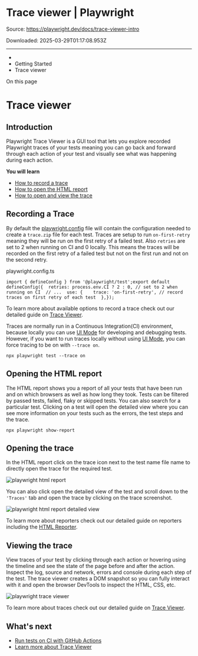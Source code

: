 # Trace viewer | Playwright

Source: https://playwright.dev/docs/trace-viewer-intro

Downloaded: 2025-03-29T01:17:08.953Z

---

*   [](/)
*   Getting Started
*   Trace viewer

On this page

Trace viewer
============

Introduction[​](#introduction "Direct link to Introduction")
------------------------------------------------------------

Playwright Trace Viewer is a GUI tool that lets you explore recorded Playwright traces of your tests meaning you can go back and forward through each action of your test and visually see what was happening during each action.

**You will learn**

*   [How to record a trace](/docs/trace-viewer-intro#recording-a-trace)
*   [How to open the HTML report](/docs/trace-viewer-intro#opening-the-html-report)
*   [How to open and view the trace](/docs/trace-viewer-intro#opening-the-trace)

Recording a Trace[​](#recording-a-trace "Direct link to Recording a Trace")
---------------------------------------------------------------------------

By default the [playwright.config](/docs/trace-viewer#tracing-on-ci) file will contain the configuration needed to create a `trace.zip` file for each test. Traces are setup to run `on-first-retry` meaning they will be run on the first retry of a failed test. Also `retries` are set to 2 when running on CI and 0 locally. This means the traces will be recorded on the first retry of a failed test but not on the first run and not on the second retry.

playwright.config.ts

    import { defineConfig } from '@playwright/test';export default defineConfig({  retries: process.env.CI ? 2 : 0, // set to 2 when running on CI  // ...  use: {    trace: 'on-first-retry', // record traces on first retry of each test  },});

To learn more about available options to record a trace check out our detailed guide on [Trace Viewer](/docs/trace-viewer).

Traces are normally run in a Continuous Integration(CI) environment, because locally you can use [UI Mode](/docs/test-ui-mode) for developing and debugging tests. However, if you want to run traces locally without using [UI Mode](/docs/test-ui-mode), you can force tracing to be on with `--trace on`.

    npx playwright test --trace on

Opening the HTML report[​](#opening-the-html-report "Direct link to Opening the HTML report")
---------------------------------------------------------------------------------------------

The HTML report shows you a report of all your tests that have been run and on which browsers as well as how long they took. Tests can be filtered by passed tests, failed, flaky or skipped tests. You can also search for a particular test. Clicking on a test will open the detailed view where you can see more information on your tests such as the errors, the test steps and the trace.

    npx playwright show-report

Opening the trace[​](#opening-the-trace "Direct link to Opening the trace")
---------------------------------------------------------------------------

In the HTML report click on the trace icon next to the test name file name to directly open the trace for the required test.

![playwright html report](https://github.com/microsoft/playwright/assets/13063165/a3da1fb5-6619-4c03-98aa-adf65c376525)

You can also click open the detailed view of the test and scroll down to the `'Traces'` tab and open the trace by clicking on the trace screenshot.

![playwright html report detailed view](https://github.com/microsoft/playwright/assets/13063165/2b583d6f-5241-4ecf-83a8-650072d4a201)

To learn more about reporters check out our detailed guide on reporters including the [HTML Reporter](/docs/test-reporters#html-reporter).

Viewing the trace[​](#viewing-the-trace "Direct link to Viewing the trace")
---------------------------------------------------------------------------

View traces of your test by clicking through each action or hovering using the timeline and see the state of the page before and after the action. Inspect the log, source and network, errors and console during each step of the test. The trace viewer creates a DOM snapshot so you can fully interact with it and open the browser DevTools to inspect the HTML, CSS, etc.

![playwright trace viewer](https://github.com/microsoft/playwright/assets/13063165/10fe3585-8401-4051-b1c2-b2e92ac4c274)

To learn more about traces check out our detailed guide on [Trace Viewer](/docs/trace-viewer).

What's next[​](#whats-next "Direct link to What's next")
--------------------------------------------------------

*   [Run tests on CI with GitHub Actions](/docs/ci-intro)
*   [Learn more about Trace Viewer](/docs/trace-viewer)